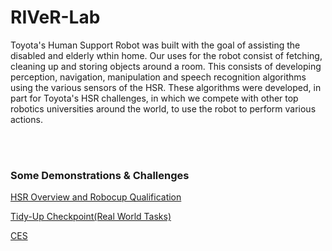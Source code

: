 # RIVeR-Lab

Toyota's Human Support Robot was built with the goal of assisting the disabled and elderly wthin home. Our uses for the robot consist of fetching, cleaning up and storing objects around a room. This consists of developing perception, navigation, manipulation and speech recognition algorithms using the various sensors of the HSR. These algorithms were developed, in part for Toyota's HSR challenges, in which we compete with other top robotics universities around the world, to use the robot to perform various actions. 


<br> <br>


### Some Demonstrations & Challenges

[HSR Overview and Robocup Qualification](https://www.youtube.com/watch?v=BKl5_zznHdw)

[Tidy-Up Checkpoint(Real World Tasks)](https://drive.google.com/drive/u/0/folders/1h8myZTCJFdL-3PQT3B9aZJKfiBDQTa7m)

[CES](https://www.youtube.com/watch?v=kObJt-u8b94)
 
